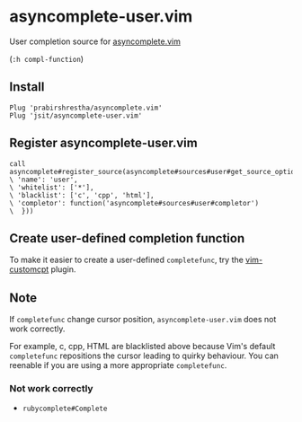 # asyncomplete-user.vim

User completion source for [asyncomplete.vim](https://github.com/prabirshrestha/asyncomplete.vim)

(`:h compl-function`)

## Install

```vim
Plug 'prabirshrestha/asyncomplete.vim'
Plug 'jsit/asyncomplete-user.vim'
```

## Register asyncomplete-user.vim

```vim
call asyncomplete#register_source(asyncomplete#sources#user#get_source_options({
\ 'name': 'user',
\ 'whitelist': ['*'],
\ 'blacklist': ['c', 'cpp', 'html'],
\ 'completor': function('asyncomplete#sources#user#completor')
\  }))
```

## Create user-defined completion function

To make it easier to create a user-defined `completefunc`, try the
[vim-customcpt](https://github.com/jsit/vim-customcpt) plugin.

## Note

If `completefunc` change cursor position, `asyncomplete-user.vim` does not work correctly.

For example, c, cpp, HTML are blacklisted above because Vim's default `completefunc` repositions the cursor leading to quirky behaviour. You can reenable if you are using a more appropriate `completefunc`.

### Not work correctly

- `rubycomplete#Complete`
